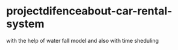 # projectdifenceabout-car-rental-system
with  the help of water fall model and also with time sheduling
